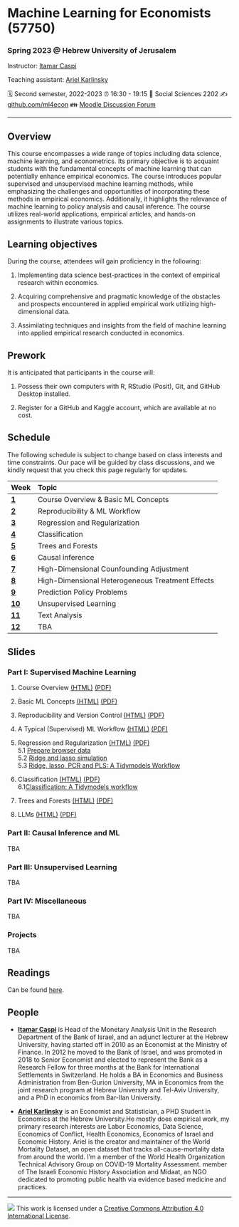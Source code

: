 Machine Learning for Economists (57750)
================

### Spring 2023 @ Hebrew University of Jerusalem

Instructor: [Itamar Caspi](https://itamarcaspi.rbind.io)

Teaching assistant: [Ariel Karlinsky](https://akarlinsky.github.io/)

:spiral_calendar: Second semester, 2022-2023
:alarm_clock:     16:30 - 19:15
:hotel:           Social Sciences 2202
:writing_hand:    [github.com/ml4econ](https://github.com/ml4econ/lecture-notes-2023)
:family:          [Moodle Discussion Forum](https://moodle2.cs.huji.ac.il/nu22/mod/forum/view.php?id=286095)

-----

## Overview

This course encompasses a wide range of topics including data science, machine learning, and econometrics. Its primary objective is to acquaint students with the fundamental concepts of machine learning that can potentially enhance empirical economics. The course introduces popular supervised and unsupervised machine learning methods, while emphasizing the challenges and opportunities of incorporating these methods in empirical economics. Additionally, it highlights the relevance of machine learning to policy analysis and causal inference. The course utilizes real-world applications, empirical articles, and hands-on assignments to illustrate various topics.

## Learning objectives

During the course, attendees will gain proficiency in the following:

1. Implementing data science best-practices in the context of empirical research within economics.

2. Acquiring comprehensive and pragmatic knowledge of the obstacles and prospects encountered in applied empirical work utilizing high-dimensional data.

3. Assimilating techniques and insights from the field of machine learning into applied empirical research conducted in economics.


## Prework

It is anticipated that participants in the course will:

1. Possess their own computers with R, RStudio (Posit), Git, and GitHub Desktop installed.

2. Register for a GitHub and Kaggle account, which are available at no cost.


## Schedule

The following schedule is subject to change based on class interests and time constraints. Our pace will be guided by class discussions, and we kindly request that you check this page regularly for updates.

| Week                  | Topic                                               |
|:----------------------|:----------------------------------------------------|
| [**1**](#week-1)      | Course Overview & Basic ML Concepts                 |
| [**2**](#week-2)      | Reproducibility & ML Workflow                       |
| [**3**](#week-3)      | Regression and Regularization                       |
| [**4**](#week-4)      | Classification                                      |
| [**5**](#week-5)      | Trees and Forests                                   |
| [**6**](#week-6)      | Causal inference                                    | 
| [**7**](#week-7)      | High-Dimensional Counfounding Adjustment            |
| [**8**](#week-7)      | High-Dimensional Heterogeneous Treatment Effects    |
| [**9**](#week-8)      | Prediction Policy Problems                          |
| [**10**](#week-9)     | Unsupervised Learning                               |
| [**11**](#week-10)    | Text Analysis                                       |
| [**12**](#week-11)    | TBA                                                 |


## Slides

### Part I: Supervised Machine Learning

1. Course Overview [(HTML)](https://raw.githack.com/ml4econ/lecture-notes-2023/master/01-overview/01-overview.html)
[(PDF)](https://raw.githack.com/ml4econ/lecture-notes-2023/master/01-overview/01-overview.pdf) 

2. Basic ML Concepts [(HTML)](https://raw.githack.com/ml4econ/lecture-notes-2023/master/02-basic-ml-concepts/02-basic-ml-concepts.html)
[(PDF)](https://raw.githack.com/ml4econ/lecture-notes-2023/master/02-basic-ml-concepts/02-basic-ml-concepts.pdf) 

3. Reproducibility and Version Control [(HTML)](https://raw.githack.com/ml4econ/lecture-notes-2023/master/03-reprod-vc/03-reprod-vc.html)
[(PDF)](https://raw.githack.com/ml4econ/lecture-notes-2023/master/03-reprod-vc/03-reprod-vc.pdf)  

4. A Typical (Supervised) ML Workflow [(HTML)](https://raw.githack.com/ml4econ/lecture-notes-2023/master/04-ml-workflow/04-ml-workflow.html)
[(PDF)](https://raw.githack.com/ml4econ/lecture-notes-2023/master/04-ml-workflow/04-ml-workflow.pdf)

5. Regression and Regularization
[(HTML)](https://raw.githack.com/ml4econ/lecture-notes-2023/master/05-regression-regularization/05-regression-regularization.html)
[(PDF)](https://raw.githack.com/ml4econ/lecture-notes-2023/master/05-regression-regularization/05-regression-regularization.pdf)  
  5.1 [Prepare browser data](https://raw.githack.com/ml4econ/lecture-notes-2023/master/05-regression-regularization/05-prepare-browser-data.html)  
  5.2 [Ridge and lasso simulation](https://raw.githack.com/ml4econ/lecture-notes-2023/master/05-regression-regularization/05-simulations.html)  
  5.3 [Ridge, lasso, PCR and PLS: A Tidymodels Workflow](https://raw.githack.com/ml4econ/lecture-notes-2023/master/05-regression-regularization/05-tidymodels-workflow.html)

6. Classification
[(HTML)](https://raw.githack.com/ml4econ/lecture-notes-2023/master/06-classification/06-classification.html) [(PDF)](https://raw.githack.com/ml4econ/lecture-notes-2023/master/06-classification/06-classification.pdf)  
  6.1[Classification: A Tidymodels workflow](https://raw.githack.com/ml4econ/lecture-notes-2023/master/06-classification/06-tidymodels-workflow-covid.html)
  
7. Trees and Forests
[(HTML)](https://raw.githack.com/ml4econ/lecture-notes-2023/master/07-trees-forests/07-trees-forests.html) [(PDF)](https://raw.githack.com/ml4econ/lecture-notes-2023/master/07-trees-forests/07-trees-forests.pdf)


13. LLMs [(HTML)](https://raw.githack.com/ml4econ/lecture-notes-2023/master/13-llms/13-llms.html) [(PDF)](https://raw.githack.com/ml4econ/lecture-notes-2023/master/13-llms/13-llms.pdf)  


### Part II: Causal Inference and ML

TBA

### Part III: Unsupervised Learning

TBA

### Part IV: Miscellaneous

TBA

### Projects

TBA

## Readings

Can be found [here](https://github.com/ml4econ/lecture-notes-2023/blob/master/resources.md).

## People

+ [**Itamar Caspi**](https://itamarcaspi.rbind.io) is Head of the Monetary Analysis Unit in the Research Department of the Bank of Israel, and an adjunct lecturer at the Hebrew University, having started off in 2010 as an Economist at the Ministry of Finance. In 2012 he moved to the Bank of Israel, and was promoted in 2018 to Senior Economist and elected to represent the Bank as a Research Fellow for three months at the Bank for International Settlements in Switzerland. He holds a BA in Economics and Business Administration from Ben-Gurion University, MA in Economics from the joint research program at Hebrew University and Tel-Aviv University, and a PhD in economics from Bar-Ilan University.

+ [**Ariel Karlinsky**](https://akarlinsky.github.io/) is an Economist and Statistician, a PHD Student in Economics at the Hebrew University.He mostly does empirical work, my primary research interests are Labor Economics, Data Science, Economics of Conflict, Health Economics, Economics of Israel and Economic History. Ariel is the creator and maintainer of the World Mortality Dataset, an open dataset that tracks all-cause-mortality data from around the world. I’m a member of the World Health Organization Technical Advisory Group on COVID-19 Mortality Assessment. member of The Israeli Economic History Association and Midaat, an NGO dedicated to promoting public health via evidence based medicine and practices.
-----

![](https://i.creativecommons.org/l/by/4.0/88x31.png) This work is
licensed under a [Creative Commons Attribution 4.0 International
License](https://creativecommons.org/licenses/by/4.0/).

